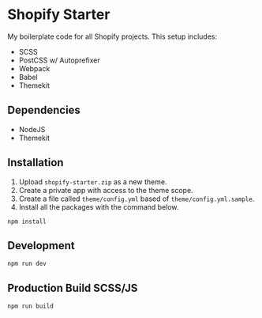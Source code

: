 # Shopify Starter

My boilerplate code for all Shopify projects. This setup includes:

- SCSS
- PostCSS w/ Autoprefixer
- Webpack
- Babel
- Themekit

## Dependencies

- NodeJS
- Themekit

## Installation

1. Upload `shopify-starter.zip` as a new theme.
2. Create a private app with access to the theme scope.
3. Create a file called `theme/config.yml` based of `theme/config.yml.sample`.
3. Install all the packages with the command below.

```
npm install
```

## Development

```
npm run dev
```

## Production Build SCSS/JS

```
npm run build
```